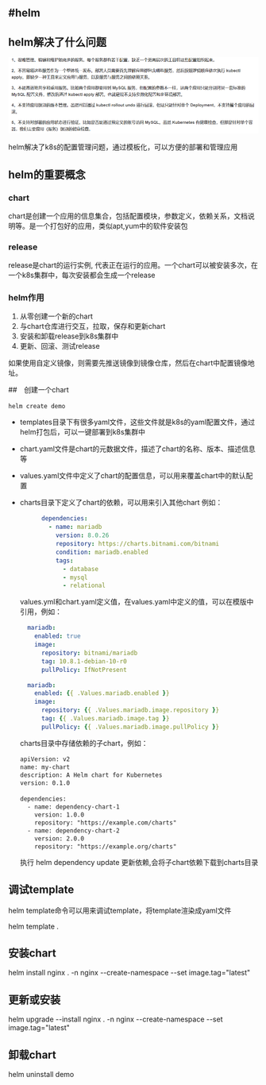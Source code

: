 #helm
---

## helm解决了什么问题

![](images/helm.png)

helm解决了k8s的配置管理问题，通过模板化，可以方便的部署和管理应用

## helm的重要概念

### chart

 chart是创建一个应用的信息集合，包括配置模块，参数定义，依赖关系，文档说明等。是一个打包好的应用，类似apt,yum中的软件安装包

### release

 release是chart的运行实例, 代表正在运行的应用。一个chart可以被安装多次，在一个k8s集群中，每次安装都会生成一个release


### helm作用

1. 从零创建一个新的chart
2. 与chart仓库进行交互，拉取，保存和更新chart
3. 安装和卸载release到k8s集群中
4. 更新、回滚、测试release

如果使用自定义镜像，则需要先推送镜像到镜像仓库，然后在chart中配置镜像地址。
 

##　创建一个chart

  ```helm create demo```

  * templates目录下有很多yaml文件，这些文件就是k8s的yaml配置文件，通过helm打包后，可以一键部署到k8s集群中
  * chart.yaml文件是chart的元数据文件，描述了chart的名称、版本、描述信息等
  * values.yaml文件中定义了chart的配置信息，可以用来覆盖chart中的默认配置
  * charts目录下定义了chart的依赖，可以用来引入其他chart
    例如：
    ```yaml
          dependencies:
            - name: mariadb
              version: 8.0.26
              repository: https://charts.bitnami.com/bitnami
              condition: mariadb.enabled
              tags:
                - database
                - mysql
                - relational
    ```

    values.yml和chart.yaml定义值，在values.yaml中定义的值，可以在模版中引用，例如：

    ```yaml
      mariadb:
        enabled: true
        image:
          repository: bitnami/mariadb
          tag: 10.8.1-debian-10-r0
          pullPolicy: IfNotPresent
    ```

    ```yaml
      mariadb:
        enabled: {{ .Values.mariadb.enabled }}
        image:
          repository: {{ .Values.mariadb.image.repository }}
          tag: {{ .Values.mariadb.image.tag }}
          pullPolicy: {{ .Values.mariadb.image.pullPolicy }}
    ```

    charts目录中存储依赖的子chart，例如：
    ```
    apiVersion: v2
    name: my-chart
    description: A Helm chart for Kubernetes
    version: 0.1.0

    dependencies:
      - name: dependency-chart-1
        version: 1.0.0
        repository: "https://example.com/charts"
      - name: dependency-chart-2
        version: 2.0.0
        repository: "https://example.org/charts"
    ```

    执行 helm dependency update 更新依赖,会将子chart依赖下载到charts目录


## 调试template

  helm template命令可以用来调试template，将template渲染成yaml文件

  helm template .

## 安装chart

  helm install nginx . -n nginx --create-namespace --set image.tag="latest"


## 更新或安装

  helm upgrade --install nginx . -n nginx --create-namespace --set image.tag="latest"

## 卸载chart

  helm uninstall demo
